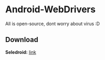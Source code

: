 # Android-WebDrivers
All is open-source, dont worry about virus :D

Download
----

**Seledroid:** [link](https://github.com/luanon404/android-webdrivers/raw/main/signed-apk-files/chromium.apk)
